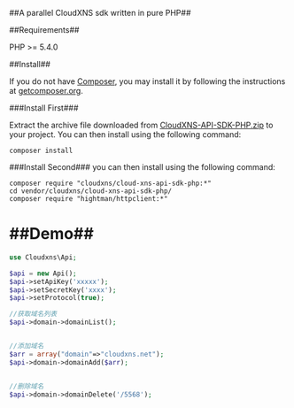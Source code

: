 ##A parallel CloudXNS sdk written in pure PHP##


##Requirements##

PHP >= 5.4.0

##Install##

If you do not have [Composer](https://getcomposer.org/), you may install it by following the instructions at [getcomposer.org](https://getcomposer.org/doc/00-intro.md#installation-nix).

###Install First###

Extract the archive file downloaded from [CloudXNS-API-SDK-PHP.zip](https://github.com/CloudXNS/CloudXNS-API-SDK-PHP/archive/master.zip) to your project.
You can then install using the following command:
```shell
composer install
```

###Install Second###
you can then install using the following command:
```shell
composer require "cloudxns/cloud-xns-api-sdk-php:*"
cd vendor/cloudxns/cloud-xns-api-sdk-php/
composer require "hightman/httpclient:*"
```

##Demo##
==================================================
```php
use Cloudxns\Api;

$api = new Api();
$api->setApiKey('xxxxx');
$api->setSecretKey('xxxx');
$api->setProtocol(true);

//获取域名列表
$api->domain->domainList();


//添加域名
$arr = array("domain"=>"cloudxns.net");
$api->domain->domainAdd($arr);


//删除域名
$api->domain->domainDelete('/5568');
```
